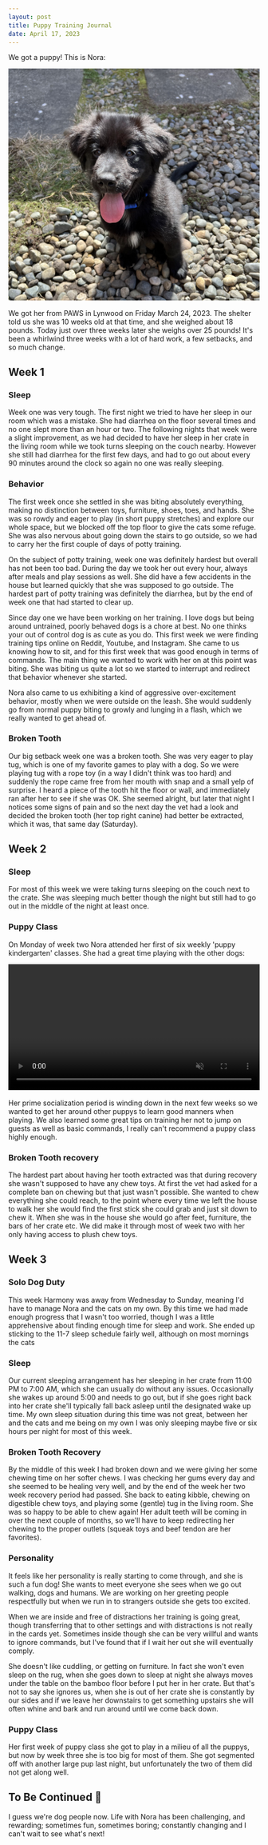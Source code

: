 ```yaml
---
layout: post
title: Puppy Training Journal
date: April 17, 2023
---
```

We got a puppy! This is Nora:

![Puppy Tax](/assets/nora_pup.jpg)

We got her from PAWS in Lynwood on Friday March 24, 2023.
The shelter told us she was 10 weeks old at that time, and she weighed about 18 pounds.
Today just over three weeks later she weighs over 25 pounds!
It's been a whirlwind three weeks with a lot of hard work, a few setbacks, and so much change.

## Week 1

### Sleep

Week one was very tough. The first night we tried to have her sleep in our room which was a mistake.
She had diarrhea on the floor several times and no one slept more than an hour or two. 
The following nights that week were a slight improvement, as we had decided to have her sleep in her crate in the living
room while we took turns sleeping on the couch nearby.
However she still had diarrhea for the first few days,
and had to go out about every 90 minutes around the clock so again no one was really sleeping.

### Behavior

The first week once she settled in she was biting absolutely everything, making no distinction between toys, furniture, shoes, toes, and hands.
She was so rowdy and eager to play (in short puppy stretches) and explore our whole space, but we blocked off the
top floor to give the cats some refuge. She was also nervous about going down the stairs to go outside, so we had
to carry her the first couple of days of potty training.

On the subject of potty training, week one was definitely hardest but overall has not been too bad.
During the day we took her out every hour, always after meals and play sessions as well.
She did have a few accidents in the house but learned quickly that she was supposed to go outside.
The hardest part of potty training was definitely the diarrhea, but by the end of week one that had started to clear up.

Since day one we have been working on her training.
I love dogs but being around untrained, poorly behaved dogs is a chore at best.
No one thinks your out of control dog is as cute as you do.
This first week we were finding training tips online on Reddit, Youtube, and Instagram.
She came to us knowing how to sit, and for this first week that was good enough in terms of commands.
The main thing we wanted to work with her on at this point was biting.
She was biting us quite a lot so we started to interrupt and redirect that behavior whenever she started.

Nora also came to us exhibiting a kind of aggressive over-excitement behavior, mostly when we were outside on the leash.
She would suddenly go from normal puppy biting to growly and lunging in a flash, which we really wanted to get ahead of.

### Broken Tooth

Our big setback week one was a broken tooth. She was very eager to play tug, which is one of my favorite games to play with a dog.
So we were playing tug with a rope toy (in a way I didn't think was too hard) and suddenly the rope came free from her mouth
with snap and a small yelp of surprise. I heard a piece of the tooth hit the floor or wall, and immediately ran after her to see
if she was OK. She seemed alright, but later that night I notices some signs of pain and so the next day the vet had a look and
decided the broken tooth (her top right canine) had better be extracted, which it was, that same day (Saturday).

## Week 2

### Sleep

For most of this week we were taking turns sleeping on the couch next to the crate. She was sleeping much better though the night but still had to go out in the middle of the night at least once.

### Puppy Class

On Monday of week two Nora attended her first of six weekly 'puppy kindergarten' classes.
She had a great time playing with the other dogs:

<video loop controls autoplay muted width="100%">
  <source src="/assets/Nora_Miles.webm" type="video/webm">
  <source src="/assets/Nora_Miles_HEVC.mp4" type='video/mp4; codecs="hevc1"'>
</video>

Her prime socialization period is winding down in the next few weeks so we wanted to get her around other puppys to learn good manners when playing.
We also learned some great tips on training her not to jump on guests as well as basic commands, I really can't recommend a puppy class highly enough.


### Broken Tooth recovery 

The hardest part about having her tooth extracted was that during recovery she wasn't supposed to have any chew toys.
At first the vet had asked for a complete ban on chewing but that just wasn't possible.
She wanted to chew everything she could reach, to the point where every time we left the house to walk her
she would find the first stick she could grab and just sit down to chew it.
When she was in the house she would go after feet, furniture, the bars of her crate etc.
We did make it through most of week two with her only having access to plush chew toys.

## Week 3

### Solo Dog Duty

This week Harmony was away from Wednesday to Sunday, meaning I'd have to manage Nora and the cats on my own.
By this time we had made enough progress that I wasn't too worried, though I was a little apprehensive about finding enough time for sleep and work.
She ended up sticking to the 11-7 sleep schedule fairly well, although on most mornings the cats

### Sleep
Our current sleeping arrangement has her sleeping in her crate from 11:00 PM to 7:00 AM, which she can usually do without any issues.
Occasionally she wakes up around 5:00 and needs to go out,
 but if she goes right back into her crate she'll typically fall back asleep until the designated wake up time.
My own sleep situation during this time was not great, between her and the cats and me being on my own I was only sleeping maybe five or six hours per night for most of this week. 

### Broken Tooth Recovery
By the middle of this week I had broken down and we were giving her some chewing time on her softer chews.
I was checking her gums every day and she seemed to be healing very well, and by the end of the week her two week recovery period had passed.
She back to eating kibble, chewing on digestible chew toys, and playing some (gentle) tug in the living room.
She was so happy to be able to chew again!
Her adult teeth will be coming in over the next couple of months, so we'll have to keep redirecting her chewing to the proper outlets (squeak toys and beef tendon are her favorites).

### Personality
It feels like her personality is really starting to come through, and she is such a fun dog!
She wants to meet everyone she sees when we go out walking, dogs and humans.
We are working on her greeting people respectfully but when we run in to strangers outside she gets too excited.

When we are inside and free of distractions her training is going great, though transferring that to other settings
and with distractions is not really in the cards yet.
Sometimes inside though she can be very willful and wants to ignore commands, but I've found that if I wait her out she will eventually comply.

She doesn't like cuddling, or getting on furniture.
In fact she won't even sleep on the rug, when she goes down to sleep at night she always moves under the table on the bamboo floor before I put her in her crate.
But that's not to say she ignores us, when she is out of her crate she is constantly by our sides and if we leave her downstairs to get something upstairs
she will often whine and bark and run around until we come back down.

### Puppy Class
Her first week of puppy class she got to play in a milieu of all the puppys, but now by week three she is too big for most of them.
She got segmented off with another large pup last night, but unfortunately the two of them did not get along well.


## To Be Continued 🐶
I guess we're dog people now.
Life with Nora has been challenging, and rewarding; sometimes fun, sometimes boring; constantly changing and I can't wait to see what's next!

